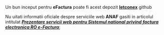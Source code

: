 Un bun inceput pentru **eFactura** poate fi acest depozit [**letconex**](https://github.com/letconex/E-factura) github

Nu uitati informatii oficiale despre serviciile web **ANAF** gasiti in articolul intitulat [***Prezentare servicii web pentru Sistemul national privind factura electronica RO e-Factura***](https://mfinante.gov.ro/static/10/eFactura/prezentare%20apeluri%20API%20E-factura.pdf);
